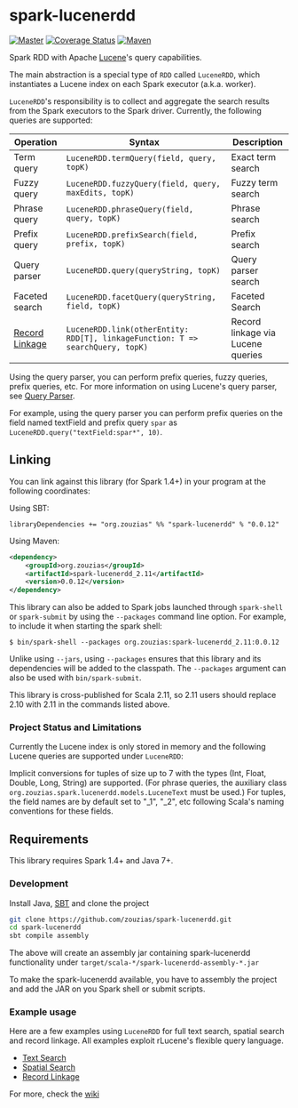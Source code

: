 # spark-lucenerdd

[![Master](https://travis-ci.org/zouzias/spark-lucenerdd.svg?branch=master)](https://travis-ci.org/zouzias/spark-lucenerdd)
[![Coverage Status](https://coveralls.io/repos/github/zouzias/spark-lucenerdd/badge.svg?branch=master)](https://coveralls.io/github/zouzias/spark-lucenerdd?branch=master)
[![Maven](https://img.shields.io/maven-central/v/org.zouzias/spark-lucenerdd_2.11.svg)](https://maven-badges.herokuapp.com/maven-central/org.zouzias/spark-lucenerdd_2.11/)

Spark RDD with Apache [Lucene](https://lucene.apache.org)'s query capabilities.

The main abstraction is a special type of `RDD` called `LuceneRDD`, which instantiates a Lucene index on each Spark executor (a.k.a. worker).

`LuceneRDD`'s responsibility is to collect and aggregate the search results from the Spark executors to the Spark driver. Currently, the following queries are supported:

|Operation| Syntax| Description |
|-------|---------------------|----------|
|Term query     | `LuceneRDD.termQuery(field, query, topK)`| Exact term search |
|Fuzzy query | `LuceneRDD.fuzzyQuery(field, query, maxEdits, topK)`| Fuzzy term search |
|Phrase query | `LuceneRDD.phraseQuery(field, query, topK)` | Phrase search |
|Prefix query | `LuceneRDD.prefixSearch(field, prefix, topK)` | Prefix search |
|Query parser | `LuceneRDD.query(queryString, topK)` | Query parser search|
|Faceted search| `LuceneRDD.facetQuery(queryString, field, topK)` | Faceted Search |
|[Record Linkage](https://en.wikipedia.org/wiki/Record_linkage)| `LuceneRDD.link(otherEntity: RDD[T], linkageFunction: T => searchQuery, topK)`| Record linkage via Lucene queries|

Using the query parser, you can perform prefix queries, fuzzy queries, prefix queries, etc. 
For more information on using Lucene's query parser, see [Query Parser](https://lucene.apache.org/core/5_5_0/queryparser/org/apache/lucene/queryparser/classic/QueryParser.html). 

For example, using the query parser you can perform prefix queries on the field named textField and prefix query 
`spar` as `LuceneRDD.query("textField:spar*", 10)`.


## Linking

You can link against this library (for Spark 1.4+) in your program at the following coordinates:

Using SBT:

```
libraryDependencies += "org.zouzias" %% "spark-lucenerdd" % "0.0.12"
```

Using Maven:

```xml
<dependency>
    <groupId>org.zouzias</groupId>
    <artifactId>spark-lucenerdd_2.11</artifactId>
    <version>0.0.12</version>
</dependency>
```

This library can also be added to Spark jobs launched through `spark-shell` or `spark-submit` by using the `--packages` command line option.
For example, to include it when starting the spark shell:

```
$ bin/spark-shell --packages org.zouzias:spark-lucenerdd_2.11:0.0.12
```

Unlike using `--jars`, using `--packages` ensures that this library and its dependencies will be added to the classpath.
The `--packages` argument can also be used with `bin/spark-submit`.

This library is cross-published for Scala 2.11, so 2.11 users should replace 2.10 with 2.11 in the commands listed above.

### Project Status and Limitations

Currently the Lucene index is only stored in memory and the following Lucene queries are supported under `LuceneRDD`:

Implicit conversions for tuples of size up to 7 with the types (Int, Float, Double, Long, String) are supported. (For phrase queries, the auxiliary class `org.zouzias.spark.lucenerdd.models.LuceneText` must be used.) For tuples, the field names are by default set to "_1", "_2", etc following Scala's naming conventions for these fields.

## Requirements

This library requires Spark 1.4+ and Java 7+.

### Development

Install Java, [SBT](http://www.scala-sbt.org) and clone the project

```bash
git clone https://github.com/zouzias/spark-lucenerdd.git
cd spark-lucenerdd
sbt compile assembly
```

The above will create an assembly jar containing spark-lucenerdd functionality under `target/scala-*/spark-lucenerdd-assembly-*.jar`

To make the spark-lucenerdd available, you have to assembly the project and add the JAR on you Spark shell or submit scripts.

### Example usage

Here are a few examples using `LuceneRDD` for full text search, spatial search and record linkage. All examples exploit rLucene's flexible query language.

* [Text Search](https://github.com/zouzias/spark-lucenerdd/wiki/Text-search-with-LuceneRDD)
* [Spatial Search](https://github.com/zouzias/spark-lucenerdd/wiki/Spatial-search-using-ShapeLuceneRDD)
* [Record Linkage](https://github.com/zouzias/spark-lucenerdd/wiki/Record-Linkage-with-LuceneRDD)

For more, check the [wiki](https://github.com/zouzias/spark-lucenerdd/wiki)
